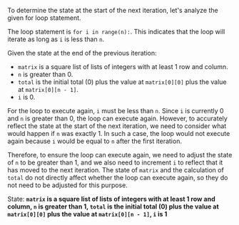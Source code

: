 To determine the state at the start of the next iteration, let's analyze the given for loop statement.

The loop statement is `for i in range(n):`. This indicates that the loop will iterate as long as `i` is less than `n`.

Given the state at the end of the previous iteration:
- `matrix` is a square list of lists of integers with at least 1 row and column.
- `n` is greater than 0.
- `total` is the initial total (0) plus the value at `matrix[0][0]` plus the value at `matrix[0][n - 1]`.
- `i` is 0.

For the loop to execute again, `i` must be less than `n`. Since `i` is currently 0 and `n` is greater than 0, the loop can execute again. However, to accurately reflect the state at the start of the next iteration, we need to consider what would happen if `n` was exactly 1. In such a case, the loop would not execute again because `i` would be equal to `n` after the first iteration.

Therefore, to ensure the loop can execute again, we need to adjust the state of `n` to be greater than 1, and we also need to increment `i` to reflect that it has moved to the next iteration. The state of `matrix` and the calculation of `total` do not directly affect whether the loop can execute again, so they do not need to be adjusted for this purpose.

State: **`matrix` is a square list of lists of integers with at least 1 row and column, `n` is greater than 1, `total` is the initial total (0) plus the value at `matrix[0][0]` plus the value at `matrix[0][n - 1]`, `i` is 1**